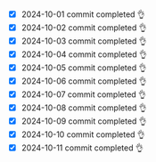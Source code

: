 - [x] 2024-10-01 commit completed 👌
- [x] 2024-10-02 commit completed 👌
- [x] 2024-10-03 commit completed 👌
- [x] 2024-10-04 commit completed 👌
- [x] 2024-10-05 commit completed 👌
- [x] 2024-10-06 commit completed 👌
- [x] 2024-10-07 commit completed 👌
- [x] 2024-10-08 commit completed 👌
- [x] 2024-10-09 commit completed 👌
- [x] 2024-10-10 commit completed 👌
- [x] 2024-10-11 commit completed 👌
